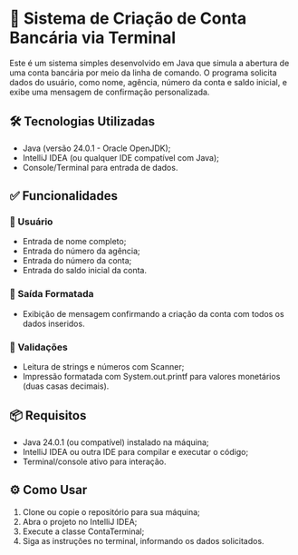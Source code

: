 # 🏦 Sistema de Criação de Conta Bancária via Terminal

Este é um sistema simples desenvolvido em Java que simula a abertura de uma conta bancária por meio da linha de comando. O programa solicita dados do usuário, como nome, agência, número da conta e saldo inicial,
e exibe uma mensagem de confirmação personalizada.

##

## 🛠 Tecnologias Utilizadas
- Java (versão 24.0.1 - Oracle OpenJDK);
- IntelliJ IDEA (ou qualquer IDE compatível com Java);
- Console/Terminal para entrada de dados.

##

## ✅ Funcionalidades
### 👤 Usuário
- Entrada de nome completo;
- Entrada do número da agência;
- Entrada do número da conta;
- Entrada do saldo inicial da conta.

### 📄 Saída Formatada
- Exibição de mensagem confirmando a criação da conta com todos os dados inseridos.

### 🔐 Validações
- Leitura de strings e números com Scanner;
- Impressão formatada com System.out.printf para valores monetários (duas casas decimais).

##

## 📦 Requisitos
- Java 24.0.1 (ou compatível) instalado na máquina;
- IntelliJ IDEA ou outra IDE para compilar e executar o código;
- Terminal/console ativo para interação.

##

## ⚙️ Como Usar
1. Clone ou copie o repositório para sua máquina;
2. Abra o projeto no IntelliJ IDEA;
3. Execute a classe ContaTerminal; 
4. Siga as instruções no terminal, informando os dados solicitados.
